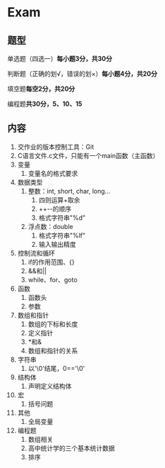 # Exam

## 题型

单选题（四选一）**每小题3分，共30分**

判断题（正确的划√，错误的划×）**每小题4分，共20分**

填空题**每空2分，共20分**

编程题**共30分，5、10、15**

## 内容

1. 交作业的版本控制工具：Git
2. C语言文件.c文件，只能有一个main函数（主函数）
2. 变量
   1. 变量名的格式要求
3. 数据类型
   1. 整数：int, short, char, long...
      1. 四则运算+取余
      2. ++--的顺序
      3. 格式字符串"%d"
   2. 浮点数：double
      1. 格式字符串"%lf"
      2. 输入输出精度
4. 控制流和循环
   1. if的作用范围、{}
   2. &&和||
   3. while、for、goto
6. 函数
   1. 函数头
   2. 参数
7. 数组和指针
   1. 数组的下标和长度
   2. 定义指针
   3. *和&
   4. 数组和指针的关系
8. 字符串
   1. 以'\0'结尾，0=='\0'
9. 结构体
   1. 声明定义结构体
10. 宏
       1. 括号问题
11. 其他
    1. 全局变量
12. 编程题
    1. 数组相关
    2. 高中统计学的三个基本统计数据
    3. 排序


